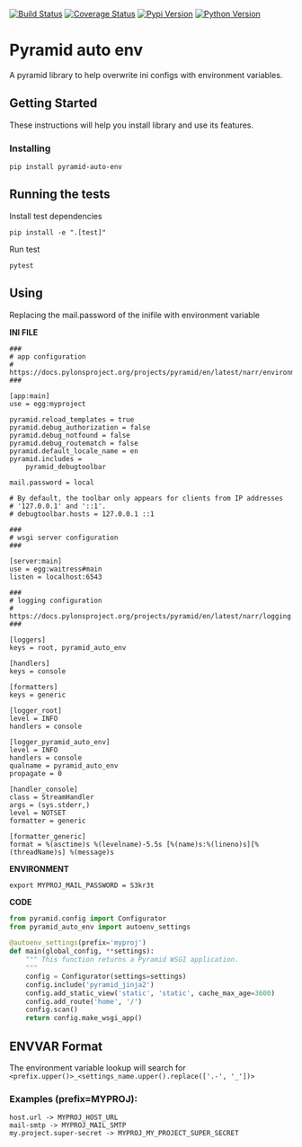 [![Build Status](https://travis-ci.org/marcelomoraes28/pyramid-auto-env.svg?branch=master)](https://travis-ci.org/marcelomoraes28/pyramid-auto-env)
[![Coverage Status](https://coveralls.io/repos/github/marcelomoraes28/pyramid-auto-env/badge.svg?branch=auto_env)](https://coveralls.io/github/marcelomoraes28/pyramid-auto-env?branch=auto_env)
[![Pypi Version](https://img.shields.io/badge/pypi-0.1.2-yellow.svg)](https://img.shields.io/badge/pypi-0.0.1--alpha-yellow.svg)
[![Python Version](https://img.shields.io/badge/python-2.7%7C3.6-blue.svg)](https://img.shields.io/badge/python-2.7%7C3.6-blue.svg)

# Pyramid auto env
A pyramid library to help overwrite ini configs with environment variables.

## Getting Started

These instructions will help you install library and use its features.

### Installing

```
pip install pyramid-auto-env
```

## Running the tests
Install test dependencies
```
pip install -e ".[test]"
```

Run test
```
pytest
```

## Using

Replacing the mail.password of the inifile with environment variable

**INI FILE**
```
###
# app configuration
# https://docs.pylonsproject.org/projects/pyramid/en/latest/narr/environment.html
###

[app:main]
use = egg:myproject

pyramid.reload_templates = true
pyramid.debug_authorization = false
pyramid.debug_notfound = false
pyramid.debug_routematch = false
pyramid.default_locale_name = en
pyramid.includes =
    pyramid_debugtoolbar

mail.password = local

# By default, the toolbar only appears for clients from IP addresses
# '127.0.0.1' and '::1'.
# debugtoolbar.hosts = 127.0.0.1 ::1

###
# wsgi server configuration
###

[server:main]
use = egg:waitress#main
listen = localhost:6543

###
# logging configuration
# https://docs.pylonsproject.org/projects/pyramid/en/latest/narr/logging.html
###

[loggers]
keys = root, pyramid_auto_env

[handlers]
keys = console

[formatters]
keys = generic

[logger_root]
level = INFO
handlers = console

[logger_pyramid_auto_env]
level = INFO
handlers = console
qualname = pyramid_auto_env
propagate = 0

[handler_console]
class = StreamHandler
args = (sys.stderr,)
level = NOTSET
formatter = generic

[formatter_generic]
format = %(asctime)s %(levelname)-5.5s [%(name)s:%(lineno)s][%(threadName)s] %(message)s

```

**ENVIRONMENT**
```
export MYPROJ_MAIL_PASSWORD = S3kr3t
```
**CODE**
```python
from pyramid.config import Configurator
from pyramid_auto_env import autoenv_settings

@autoenv_settings(prefix='myproj')
def main(global_config, **settings):
    """ This function returns a Pyramid WSGI application.
    """
    config = Configurator(settings=settings)
    config.include('pyramid_jinja2')
    config.add_static_view('static', 'static', cache_max_age=3600)
    config.add_route('home', '/')
    config.scan()
    return config.make_wsgi_app()

```

## ENVVAR Format

The environment variable lookup will search for `<prefix.upper()>_<settings_name.upper().replace(['.-', '_'])>`

### Examples (prefix=MYPROJ):
```
host.url -> MYPROJ_HOST_URL
mail-smtp -> MYPROJ_MAIL_SMTP
my.project.super-secret -> MYPROJ_MY_PROJECT_SUPER_SECRET
```
